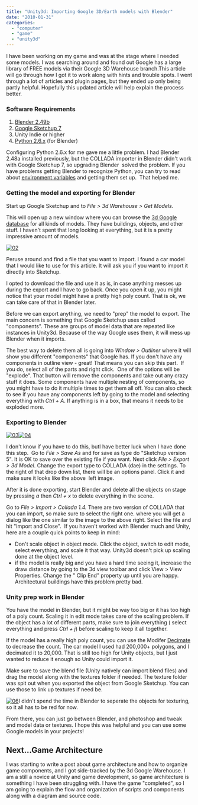 ```yaml
---
title: "Unity3d: Importing Google 3D/Earth models with Blender"
date: "2010-01-31"
categories: 
  - "computer"
  - "game"
  - "unity3d"
---
```


I have been working on my game and was at the stage where I needed some models. I was searching around and found out Google has a large library of FREE models via their Google 3D Warehouse branch.This article will go through how I got it to work along with hints and trouble spots. I went through a lot of articles and plugin pages, but they ended up only being partly helpful. Hopefully this updated article will help explain the process better.

### Software Requirements

1. [Blender 2.49b](http://www.blender.org/download/get-blender/)
2. [Google Sketchup 7](http://sketchup.google.com/)
3. Unity Indie or higher
4. [Python 2.6.x](http://www.python.org/download/) (for Blender)

Configuring Python 2.6.x for me gave me a little problem. I had Blender 2.48a installed previously, but the COLLADA importer in Blender didn't work with Google Sketchup 7, so upgrading Blender  solved the problem. If you have problems getting Blender to recognize Python, you can try to read about [environment variables](http://www.blender.org/forum/viewtopic.php?t=11938) and getting them set up.  That helped me.

### Getting the model and exporting for Blender

Start up Google Sketchup and to _File > 3d Warehouse > Get Models_.

This will open up a new window where you can browse the [3d Google database](http://sketchup.google.com/3dwarehouse/) for all kinds of models. They have buildings, objects, and other stuff. I haven't spent that long looking at everything, but it is a pretty impressive amount of models.

[![02](/images/02.jpg "02")](http://blog.scottpetrovic.com/wp-content/uploads/2010/01/02.jpg)

Peruse around and find a file that you want to import. I found a car model that I would like to use for this article. It will ask you if you want to import it directly into Sketchup.

I opted to download the file and use it as is, in case anything messes up during the export and I have to go back. Once you open it up, you might notice that your model might have a pretty high poly count. That is ok, we can take care of that in Blender later.

Before we can export anything, we need to "prep" the model to export. The main concern is something that Google Sketchup uses called "components". These are groups of model data that are repeated like instances in Unity3d. Because of the way Google uses them, it will mess up Blender when it imports.

The best way to delete them all is going into _Window > Outliner_ where it will show you different "components" that Google has. If you don't have any components in outline view - great! That means you can skip this part.  If you do, select all of the parts and right click.  One of the options will be "explode". That button will remove the components and take out any crazy stuff it does. Some components have multiple nesting of components, so you might have to do it multiple times to get them all off. You can also check to see if you have any components left by going to the model and selecting everything with _Ctrl + A_. If anything is in a box, that means it needs to be exploded more.

### Exporting to Blender

[![03](/images/03.gif "03")](http://blog.scottpetrovic.com/wp-content/uploads/2010/01/03.gif)[![04](/images/04.gif "04")](http://blog.scottpetrovic.com/wp-content/uploads/2010/01/04.gif)

I don't know if you have to do this, butI have better luck when I have done this step.  Go to _File > Save As_ and for save as type do "Sketchup version 5". It is OK to save over the existing file if you want. Next click _File > Export > 3d Model_. Change the export type to COLLADA (dae) in the settings. To the right of that drop down list, there will be an options panel. Click it and make sure it looks like the above  left image.

After it is done exporting, start Blender and delete all the objects on stage by pressing _a_ then _Ctrl + x_ to delete everything in the scene.

Go to _File > Import > Collada 1.4._ There are two version of COLLADA that you can import, so make sure to select the right one. where you will get a dialog like the one similar to the image to the above right. Select the file and hit "Import and Close".  If you haven't worked with Blender much and Unity, here are a couple quick points to keep in mind:

- Don't scale object in object mode. Click the object, switch to edit mode, select everything, and scale it that way. Unity3d doesn't pick up scaling done at the object level.
- if the model is really big and you have a hard time seeing it, increase the draw distance by going to the 3d view toolbar and click View > View Properties. Change the " Clip End" property up until you are happy. Architectural buildings have this problem pretty bad.

### Unity prep work in Blender

You have the model in Blender, but it might be way too big or it has too high of a poly count. Scaling it in edit mode takes care of the scaling problem. If the object has a lot of different parts, make sure to join everything ( select everything and press _Ctrl + j_) before scaling to keep it all together.

If the model has a really high poly count, you can use the Modifer [Decimate](http://wiki.blender.org/index.php/Doc:Manual/Modifiers/Mesh/Decimate) to decrease the count. The car model I used had 200,000+ polygons, and I decimated it to 20,000. That is still too high for Unity objects, but I just wanted to reduce it enough so Unity could import it.

Make sure to save the blend file (Unity natively can import blend files) and drag the model along with the textures folder if needed. The texture folder was spit out when you exported the object from Google Sketchup. You can use those to link up textures if need be.

[![06](/images/06.jpg "06")](http://blog.scottpetrovic.com/wp-content/uploads/2010/01/06.jpg)I didn't spend the time in Blender to seperate the objects for texturing, so it all has to be red for now.

From there, you can just go between Blender, and photoshop and tweak and model data or textures. I hope this was helpful and you can use some Google models in your projects!

## Next...Game Architecture

I was starting to write a post about game architecture and how to organize game components, and I got side-tracked by the 3d Google Warehouse. I am a still a novice at Unity and game development, so game architecture is something I have been struggling with. I have the game "completed", so I am going to explain the flow and organization of scripts and components along with a diagram and source code.
